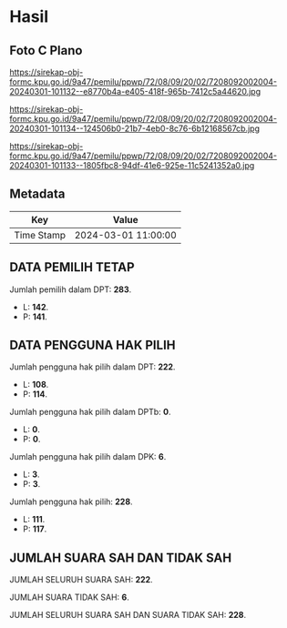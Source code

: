 # Hasil

## Foto C Plano

https://sirekap-obj-formc.kpu.go.id/9a47/pemilu/ppwp/72/08/09/20/02/7208092002004-20240301-101132--e8770b4a-e405-418f-965b-7412c5a44620.jpg

https://sirekap-obj-formc.kpu.go.id/9a47/pemilu/ppwp/72/08/09/20/02/7208092002004-20240301-101134--124506b0-21b7-4eb0-8c76-6b12168567cb.jpg

https://sirekap-obj-formc.kpu.go.id/9a47/pemilu/ppwp/72/08/09/20/02/7208092002004-20240301-101133--1805fbc8-94df-41e6-925e-11c5241352a0.jpg


## Metadata

| Key        | Value               |
| ---------- | ------------------- |
| Time Stamp | 2024-03-01 11:00:00 |


## DATA PEMILIH TETAP

Jumlah pemilih dalam DPT: **283**.
 * L: **142**.
 * P: **141**.

## DATA PENGGUNA HAK PILIH

Jumlah pengguna hak pilih dalam DPT: **222**.
 * L: **108**.
 * P: **114**.

Jumlah pengguna hak pilih dalam DPTb: **0**.
 * L: **0**.
 * P: **0**.

Jumlah pengguna hak pilih dalam DPK: **6**.
 * L: **3**.
 * P: **3**.

Jumlah pengguna hak pilih: **228**.
 * L: **111**.
 * P: **117**.

## JUMLAH SUARA SAH DAN TIDAK SAH

JUMLAH SELURUH SUARA SAH: **222**.

JUMLAH SUARA TIDAK SAH: **6**.

JUMLAH SELURUH SUARA SAH DAN SUARA TIDAK SAH: **228**.


